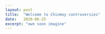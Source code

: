 ```yaml
---
layout: post
title:  "Welcome to Chinmoy controversies"
date:   2020-06-25
excerpt: "own soon imagine"
---
```

